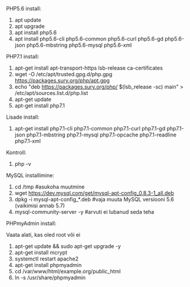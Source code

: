 PHP5.6 install:

1. apt update
2. apt upgrade
3. apt install php5.6
4. apt install php5.6-cli php5.6-common php5.6-curl php5.6-gd php5.6-json php5.6-mbstring php5.6-mysql php5.6-xml

PHP7.1 install:

1. apt-get install apt-transport-https lsb-release ca-certificates
2. wget -O /etc/apt/trusted.gpg.d/php.gpg https://packages.sury.org/php/apt.gpg
3. echo "deb https://packages.sury.org/php/ $(lsb_release -sc) main" > /etc/apt/sources.list.d/php.list
4. apt-get update
5. apt-get install php7.1

Lisade install: 

1. apt-get install php7.1-cli php7.1-common php7.1-curl php7.1-gd php7.1-json php7.1-mbstring php7.1-mysql php7.1-opcache php7.1-readline php7.1-xml

Kontroll:

1. php -v

MySQL installimine:

1. cd /tmp #asukoha muutmine
2. wget https://dev.mysql.com/get/mysql-apt-config_0.8.3-1_all.deb
3. dpkg -i mysql-apt-config_*.deb #vaja muuta MySQL versiooni 5.6 (vaikimisi annab 5.7)
4. mysql-community-server -y #arvuti ei lubanud seda teha

PHPmyAdmin install:

Vaata alati, kas oled root või ei

1. apt-get update && sudo apt-get upgrade -y
2. apt-get install mcrypt
3. systemctl restart apache2
4. apt-get install phpmyadmin
5. cd /var/www/html/example.org/public_html
5. ln -s /usr/share/phpmyadmin
